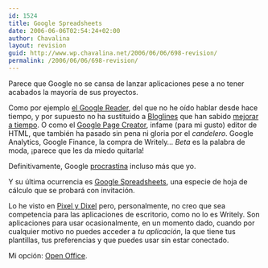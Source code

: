 ```yaml
---
id: 1524
title: Google Spreadsheets
date: 2006-06-06T02:54:24+02:00
author: Chavalina
layout: revision
guid: http://www.wp.chavalina.net/2006/06/06/698-revision/
permalink: /2006/06/06/698-revision/
---
```

Parece que Google no se cansa de lanzar aplicaciones pese a no tener acabados la mayor&iacute;a de sus proyectos.

Como por ejemplo <a href="http://chavalina.net/comentar.php?idpost=561" target="_blank">el Google Reader</a>, del que no he o&iacute;do hablar desde hace tiempo, y por supuesto no ha sustituido a <a href="http://bloglines.com/public/chavalina" target="_blank">Bloglines</a> que han sabido <a href="http://chavalina.net/comentar.php?idpost=654" target="_blank">mejorar a tiempo</a>. O como el <a href="http://www.genbeta.com/archivos/2006/02/23-google-page-creator-ya-disponi.php" target="_blank">Google Page Creator</a>, infame (para mi gusto) editor de HTML, que también ha pasado sin pena ni gloria por el _candelero_. Google Analytics, Google Finance, la compra de Writely… _Beta_ es la palabra de moda, &iexcl;parece que les da miedo quitarla!

Definitivamente, Google <a href="http://chavalina.net/comentar.php?idpost=603" target="_blank">procrastina</a> incluso más que yo.

Y su &uacute;ltima ocurrencia es <a href="http://www.google.com/support/spreadsheets" target="_blank">Google Spreadsheets</a>, una especie de hoja de cálculo que se probará con invitaci&oacute;n.

Lo he visto en <a href="http://www.pixelydixel.com/2006/06/google-spreadsheets-la-muerte-de-microsoft-excel.html" target="_blank">Pixel y Dixel</a> pero, personalmente, no creo que sea competencia para las aplicaciones de escritorio, como no lo es Writely. Son aplicaciones para usar ocasionalmente, en un momento dado, cuando por cualquier motivo no puedes acceder a _tu aplicaci&oacute;n_, la que tiene tus plantillas, tus preferencias y que puedes usar sin estar conectado.

Mi opci&oacute;n: <a href="http://www.openoffice.org/" target="_blank">Open Office</a>.